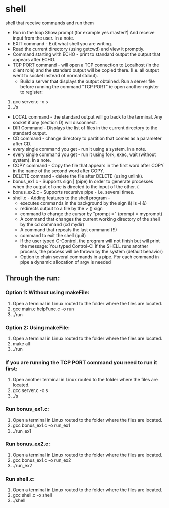 # shell
shell that receive commands and run them
 - Run in the loop Show prompt (for example yes master?) And receive input from the user. In a note.
 - EXIT command - Exit what shell you are writing.
 - Read the current directory (using getcwd) and view it promptly.
 - Command starting with ECHO - print to standard output the output that appears after ECHO.
 - TCP PORT command - will open a TCP connection to Localhost (in the client role) and the standard output will be copied there. (I.e. all output went to socket instead of normal stdout).
   - Build a server that displays the output obtained.
Run a server file before running the command "TCP PORT" ie open another register to register:
 1) gcc server.c -o s
 2) ./s
 - LOCAL command - the standard output will go back to the terminal. Any socket if any (section D) will disconnect.
 - DIR Command - Displays the list of files in the current directory to the standard output.
 - CD command - change directory to partition that comes as a parameter after CD.
 - every single command you get - run it using a system. In a note.
 - every single command you get - run it using fork, exec, wait (without system). In a note.
 - COPY command - Copy the file that appears in the first word after COPY in the name of the second word after COPY.
 - DELETE command - delete the file after DELETE (using unlink).
 - bonus_ex1.c - Supports sign | (pipe) In order to generate processes when the output of one is directed to the input of the other. (
 - bonus_ex2.c - Supports recursive pipe - i.e. several times.
 - shell.c - Adding features to the shell program -
   - executes commands in the background by the sign &( ls -l &)
   - redirects output to a file by the > () sign
   - command to change the cursor by "prompt =" (prompt = myprompt)
   - A command that changes the current working directory of the shell by the cd command (cd mydir)
   - A command that repeats the last command (!!)
   - command to exit the shell (quit)
   - If the user typed C-Control, the program will not finish but will print the message:
You typed Control-C!
If the SHELL runs another process, the process will be thrown by the system
(default behavior)
   - Option to chain several commands in a pipe.
For each command in pipe a dynamic allocation of argv is needed


## Through the run:
### Option 1: Without using makeFile:
1. Open a terminal in Linux routed to the folder where the files are located.
2. gcc main.c helpFunc.c -o run
3. ./run

### Option 2: Using makeFile:
1. Open a terminal in Linux routed to the folder where the files are located.
2. make all
3. ./run

### If you are running the TCP PORT command you need to run it first:
1. Open another terminal in Linux routed to the folder where the files are located.
2. gcc server.c -o s
3. ./s

### Run bonus_ex1.c:
1. Open a terminal in Linux routed to the folder where the files are located.
2. gcc bonus_ex1.c -o run_ex1
3. ./run_ex1

### Run bonus_ex2.c:
1. Open a terminal in Linux routed to the folder where the files are located.
2. gcc bonus_ex1.c -o run_ex2
3. ./run_ex2

### Run shell.c:
1. Open a terminal in Linux routed to the folder where the files are located.
2. gcc shell.c -o shell
3. ./shell


